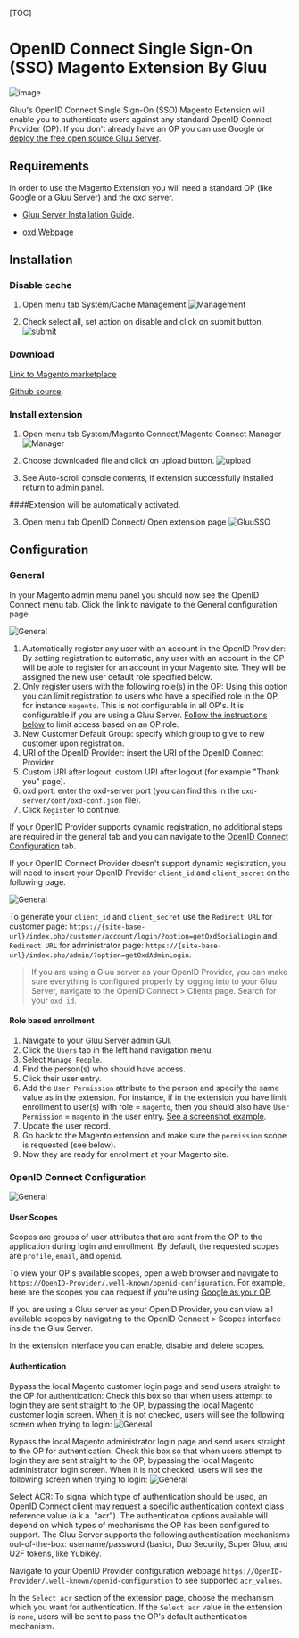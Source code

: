 [TOC]

# OpenID Connect Single Sign-On (SSO) Magento Extension By Gluu

![image](https://raw.githubusercontent.com/GluuFederation/magento-oxd-extension/master/plugin.jpg)

Gluu's OpenID Connect Single Sign-On (SSO) Magento Extension will enable you to authenticate users against any standard OpenID Connect Provider (OP). If you don't already have an OP you can use Google or [deploy the free open source Gluu Server](https://gluu.org/docs/deployment).

## Requirements
In order to use the Magento Extension you will need a standard OP (like Google or a Gluu Server) and the oxd server.

* [Gluu Server Installation Guide](https://www.gluu.org/docs/deployment/).

* [oxd Webpage](https://oxd.gluu.org)


## Installation

### Disable cache

1. Open menu tab System/Cache Management
![Management](https://raw.githubusercontent.com/GluuFederation/magento-oxd-extension/master/docu/mag0.png)

2. Check select all, set action on disable and click on submit button.
![submit](https://raw.githubusercontent.com/GluuFederation/magento-oxd-extension/master/docu/mag1.png)

### Download

[Link to Magento marketplace](https://www.magentocommerce.com/magento-connect/openid-connect-sso.html)

[Github source](https://raw.githubusercontent.com/GluuFederation/magento-oxd-extension/blob/master/Magento_gluu_SSO-2.4.4.tgz).

### Install extension

1. Open menu tab System/Magento Connect/Magento Connect Manager
![Manager](https://raw.githubusercontent.com/GluuFederation/magento-oxd-extension/master/docu/mag2.png)

2. Choose downloaded file and click on upload button.
![upload](https://raw.githubusercontent.com/GluuFederation/magento-oxd-extension/master/docu/mag3.png)

3. See Auto-scroll console contents, if extension successfully installed return to admin panel.

####Extension will be automatically activated.

3. Open menu tab OpenID Connect/ Open extension page
![GluuSSO](https://raw.githubusercontent.com/GluuFederation/magento-oxd-extension/master/docu/44.mag4.png)


## Configuration

### General

In your Magento admin menu panel you should now see the OpenID Connect menu tab. Click the link to navigate to the General configuration  page:

![General](https://raw.githubusercontent.com/GluuFederation/magento-oxd-extension/master/docu/44.m1.png)  

1. Automatically register any user with an account in the OpenID Provider: By setting registration to automatic, any user with an account in the OP will be able to register for an account in your Magento site. They will be assigned the new user default role specified below.
2. Only register users with the following role(s) in the OP: Using this option you can limit registration to users who have a specified role in the OP, for instance `magento`. This is not configurable in all OP's. It is configurable if you are using a Gluu Server. [Follow the instructions below](#role-based-enrollment) to limit access based on an OP role.
3. New Customer Default Group: specify which group to give to new customer upon registration.
4. URI of the OpenID Provider: insert the URI of the OpenID Connect Provider.
5. Custom URI after logout: custom URI after logout (for example "Thank you" page).
6. oxd port: enter the oxd-server port (you can find this in the `oxd-server/conf/oxd-conf.json` file).
7. Click `Register` to continue.

If your OpenID Provider supports dynamic registration, no additional steps are required in the general tab and you can navigate to the [OpenID Connect Configuration](#openid-connect-configuration) tab.

If your OpenID Connect Provider doesn't support dynamic registration, you will need to insert your OpenID Provider `client_id` and `client_secret` on the following page.

![General](https://raw.githubusercontent.com/GluuFederation/magento-oxd-extension/master/docu/44.m1.1.png) 

To generate your `client_id` and `client_secret` use the `Redirect URL` for customer page: `https://{site-base-url}/index.php/customer/account/login/?option=getOxdSocialLogin` and `Redirect URL` for administrator  page: `https://{site-base-url}/index.php/admin/?option=getOxdAdminLogin`.

> If you are using a Gluu server as your OpenID Provider, you can make sure everything is configured properly by logging into to your Gluu Server, navigate to the OpenID Connect > Clients page. Search for your `oxd id`.

#### Role based enrollment

1. Navigate to your Gluu Server admin GUI.
2. Click the `Users` tab in the left hand navigation menu.
3. Select `Manage People`.
4. Find the person(s) who should have access.
5. Click their user entry.
6. Add the `User Permission` attribute to the person and specify the same value as in the extension. For instance, if in the extension you have limit enrollment to user(s) with role = `magento`, then you should also have `User Permission` = `magento` in the user entry. [See a screenshot example](https://raw.githubusercontent.com/GluuFederation/magento-oxd-extension/master/docu/permission.png).
7. Update the user record.
8. Go back to the Magento extension and make sure the `permission` scope is requested (see below).
9. Now they are ready for enrollment at your Magento site.

### OpenID Connect Configuration

![General](https://raw.githubusercontent.com/GluuFederation/magento-oxd-extension/master/docu/config.png) 

#### User Scopes

Scopes are groups of user attributes that are sent from the OP to the application during login and enrollment. By default, the requested scopes are `profile`, `email`, and `openid`.

To view your OP's available scopes, open a web browser and navigate to `https://OpenID-Provider/.well-known/openid-configuration`. For example, here are the scopes you can request if you're using [Google as your OP](https://accounts.google.com/.well-known/openid-configuration).

If you are using a Gluu server as your OpenID Provider, you can view all available scopes by navigating to the OpenID Connect > Scopes interface inside the Gluu Server.

In the extension interface you can enable, disable and delete scopes.

#### Authentication

 Bypass the local Magento customer login page and send users straight to the OP for authentication: Check this box so that when users attempt to login they are sent straight to the OP, bypassing the local Magento customer login screen. When it is not checked, users will see the following screen when trying to login:
![General](https://raw.githubusercontent.com/GluuFederation/magento-oxd-extension/master/docu/customer_login.png) 

 Bypass the local Magento administrator login page and send users straight to the OP for authentication: Check this box so that when users attempt to login they are sent straight to the OP, bypassing the local Magento administrator login screen. When it is not checked, users will see the following screen when trying to login:
![General](https://raw.githubusercontent.com/GluuFederation/magento-oxd-extension/master/docu/admin_login.png) 

Select ACR: To signal which type of authentication should be used, an OpenID Connect client may request a specific authentication context class reference value (a.k.a. "acr"). The authentication options available will depend on which types of mechanisms the OP has been configured to support. The Gluu Server supports the following authentication mechanisms out-of-the-box: username/password (basic), Duo Security, Super Gluu, and U2F tokens, like Yubikey.

Navigate to your OpenID Provider configuration webpage `https://OpenID-Provider/.well-known/openid-configuration` to see supported `acr_values`.

In the `Select acr` section of the extension page, choose the mechanism which you want for authentication. If the `Select acr` value in the extension is `none`, users will be sent to pass the OP's default authentication mechanism.

